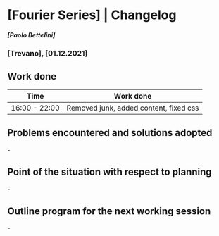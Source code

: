 # [Fourier Series] | Changelog
##### [Paolo Bettelini]
### [Trevano], [01.12.2021]

## Work done

|     Time      |            Work done                     |
|---------------|------------------------------------------|
| 16:00 - 22:00 | Removed junk, added content, fixed css   |

## Problems encountered and solutions adopted

\-

## Point of the situation with respect to planning

\-

## Outline program for the next working session

\-